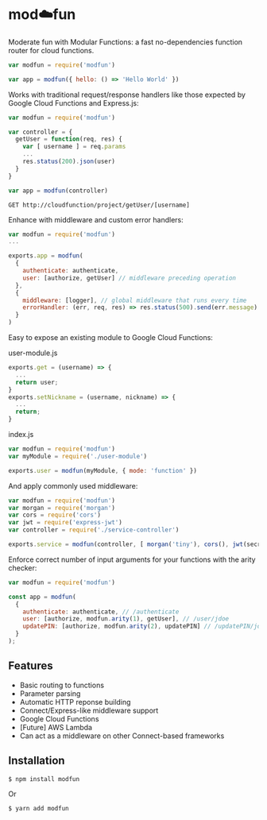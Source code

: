 # mod:cloud:fun

Moderate fun with Modular Functions: a fast no-dependencies function router for cloud functions.

```js
var modfun = require('modfun')

var app = modfun({ hello: () => 'Hello World' })
```

Works with traditional request/response handlers like those expected by Google Cloud Functions and Express.js:

```js
var modfun = require('modfun')

var controller = {
  getUser = function(req, res) {
    var [ username ] = req.params
    ...
    res.status(200).json(user)
  }
}

var app = modfun(controller)
```

```
GET http://cloudfunction/project/getUser/[username]
```

Enhance with middleware and custom error handlers:

```js
var modfun = require('modfun')
...

exports.app = modfun(
  {
    authenticate: authenticate,
    user: [authorize, getUser] // middleware preceding operation
  },
  {
    middleware: [logger], // global middleware that runs every time
    errorHandler: (err, req, res) => res.status(500).send(err.message) // custom error handler
  }
)
```

Easy to expose an existing module to Google Cloud Functions:

user-module.js
```js
exports.get = (username) => {
  ...
  return user;
}
exports.setNickname = (username, nickname) => {
  ...
  return;
}
```

index.js
```js
var modfun = require('modfun')
var myModule = require('./user-module')

exports.user = modfun(myModule, { mode: 'function' })
```

And apply commonly used middleware:

```js
var modfun = require('modfun')
var morgan = require('morgan')
var cors = require('cors')
var jwt = require('express-jwt')
var controller = require('./service-controller')

exports.service = modfun(controller, [ morgan('tiny'), cors(), jwt(secret) ])
```

Enforce correct number of input arguments for your functions with the arity checker:

```js
var modfun = require('modfun')

const app = modfun(
  {
    authenticate: authenticate, // /authenticate
    user: [authorize, modfun.arity(1), getUser], // /user/jdoe
    updatePIN: [authorize, modfun.arity(2), updatePIN] // /updatePIN/jdoe/9876
  }
);
```

## Features
  * Basic routing to functions
  * Parameter parsing
  * Automatic HTTP reponse building
  * Connect/Express-like middleware support
  * Google Cloud Functions
  * [Future] AWS Lambda
  * Can act as a middleware on other Connect-based frameworks

## Installation

```bash
$ npm install modfun
```

Or

```bash
$ yarn add modfun
```
